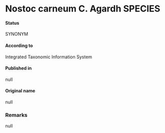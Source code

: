 # Nostoc carneum C. Agardh SPECIES

#### Status
SYNONYM

#### According to
Integrated Taxonomic Information System

#### Published in
null

#### Original name
null

### Remarks
null